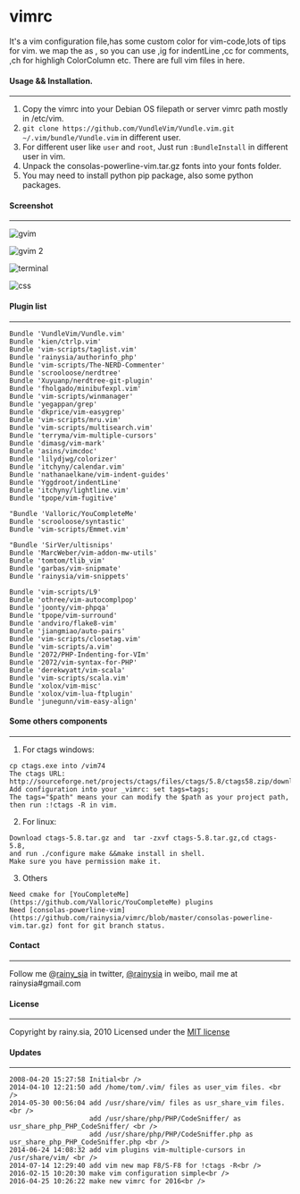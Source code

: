 vimrc
=====
It's a vim configuration file,has some custom color for vim-code,lots of tips for vim.
we map the <Leader> as , 
    so you can use ,ig for indentLine  ,cc for comments, ,ch for highligh ColorColumn etc.
    There are full vim files in here.

#### Usage && Installation.
---------------------------------
1. Copy the vimrc into your Debian OS filepath or server vimrc path mostly in /etc/vim.
2. `git clone https://github.com/VundleVim/Vundle.vim.git ~/.vim/bundle/Vundle.vim` in different user.
3. For different user like `user` and `root`, Just run `:BundleInstall` in different user in vim.
4. Unpack the consolas-powerline-vim.tar.gz fonts into your fonts folder.
5. You may need to install python pip package, also some python packages.

#### Screenshot
---------------------------------
![gvim](https://cloud.githubusercontent.com/assets/1259324/14772527/f963df04-0ad1-11e6-9f35-8dd2dbb0ff9e.png)

![gvim 2](https://cloud.githubusercontent.com/assets/1259324/14772526/f96138ee-0ad1-11e6-8dd8-1d2f501c850f.png)

![terminal](https://cloud.githubusercontent.com/assets/1259324/14772525/f9468bf2-0ad1-11e6-8e41-4ec15ca9fa84.png)

![css](https://cloud.githubusercontent.com/assets/1259324/14772524/f9183db0-0ad1-11e6-8477-b4907e44c14e.png)

#### Plugin list
---------------------------------
```
Bundle 'VundleVim/Vundle.vim'
Bundle 'kien/ctrlp.vim'
Bundle 'vim-scripts/taglist.vim'
Bundle 'rainysia/authorinfo_php'
Bundle 'vim-scripts/The-NERD-Commenter'
Bundle 'scrooloose/nerdtree'
Bundle 'Xuyuanp/nerdtree-git-plugin'
Bundle 'fholgado/minibufexpl.vim'
Bundle 'vim-scripts/winmanager'
Bundle 'yegappan/grep'
Bundle 'dkprice/vim-easygrep'
Bundle 'vim-scripts/mru.vim'
Bundle 'vim-scripts/multisearch.vim'
Bundle 'terryma/vim-multiple-cursors'
Bundle 'dimasg/vim-mark'
Bundle 'asins/vimcdoc'
Bundle 'lilydjwg/colorizer'
Bundle 'itchyny/calendar.vim'
Bundle 'nathanaelkane/vim-indent-guides'
Bundle 'Yggdroot/indentLine'
Bundle 'itchyny/lightline.vim'
Bundle 'tpope/vim-fugitive'

"Bundle 'Valloric/YouCompleteMe'
Bundle 'scrooloose/syntastic'
Bundle 'vim-scripts/Emmet.vim'

"Bundle 'SirVer/ultisnips'
Bundle 'MarcWeber/vim-addon-mw-utils'
Bundle 'tomtom/tlib_vim'
Bundle 'garbas/vim-snipmate'
Bundle 'rainysia/vim-snippets'

Bundle 'vim-scripts/L9'
Bundle 'othree/vim-autocomplpop'
Bundle 'joonty/vim-phpqa'
Bundle 'tpope/vim-surround'
Bundle 'andviro/flake8-vim'
Bundle 'jiangmiao/auto-pairs'
Bundle 'vim-scripts/closetag.vim'
Bundle 'vim-scripts/a.vim'
Bundle '2072/PHP-Indenting-for-VIm'
Bundle '2072/vim-syntax-for-PHP'
Bundle 'derekwyatt/vim-scala'
Bundle 'vim-scripts/scala.vim'
Bundle 'xolox/vim-misc'
Bundle 'xolox/vim-lua-ftplugin'
Bundle 'junegunn/vim-easy-align'

```

#### Some others components
---------------------------------
1. For ctags windows:
```
cp ctags.exe into /vim74
The ctags URL: http://sourceforge.net/projects/ctags/files/ctags/5.8/ctags58.zip/download
Add configuration into your _vimrc: set tags=tags;
The tags="$path" means your can modify the $path as your project path, then run :!ctags -R in vim.
```

2. For linux:
```
Download ctags-5.8.tar.gz and  tar -zxvf ctags-5.8.tar.gz,cd ctags-5.8,
and run ./configure make &&make install in shell.
Make sure you have permission make it.
```

3. Others
```
Need cmake for [YouCompleteMe](https://github.com/Valloric/YouCompleteMe) plugins
Need [consolas-powerline-vim](https://github.com/rainysia/vimrc/blob/master/consolas-powerline-vim.tar.gz) font for git branch status.
```

#### Contact
---------------------------------
Follow me @[rainy_sia](https://twitter.com/rainy_sia) in twitter, [@rainysia](http://weibo.com/rainysia) in weibo, mail me at rainysia#gmail.com 

#### License
---------------------------------
Copyright by rainy.sia, 2010 Licensed under the [MIT license](http://www.opensource.org/licenses/mit-license.php)

#### Updates
---------------------------------
```
2008-04-20 15:27:58 Initial<br />
2014-04-10 12:21:50 add /home/tom/.vim/ files as user_vim files. <br />
2014-05-30 00:56:04 add /usr/share/vim/ files as usr_share_vim files.  <br />
                    add /usr/share/php/PHP/CodeSniffer/ as usr_share_php_PHP_CodeSniffer/ <br />
                    add /usr/share/php/PHP/CodeSniffer.php as usr_share_php_PHP_CodeSniffer.php <br />
2014-06-24 14:08:32 add vim plugins vim-multiple-cursors in /usr/share/vim/ <br />
2014-07-14 12:29:40 add vim new map F8/S-F8 for !ctags -R<br />
2016-02-15 10:20:30 make vim configuration simple<br />
2016-04-25 10:26:22 make new vimrc for 2016<br />
```